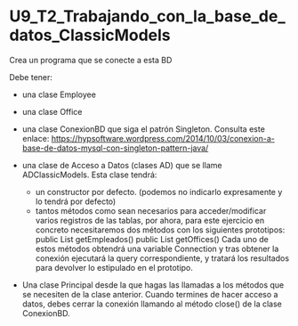 # U9_T2_Trabajando_con_la_base_de_datos_ClassicModels
Crea un programa que se conecte a esta BD

Debe tener:

* una clase Employee
* una clase Office
* una clase ConexionBD que siga el patrón Singleton. Consulta este enlace:
https://hypsoftware.wordpress.com/2014/10/03/conexion-a-base-de-datos-mysql-con-singleton-pattern-java/

* una clase de Acceso a Datos (clases AD) que se llame ADClassicModels. Esta clase tendrá:
	* un constructor por defecto. (podemos no indicarlo expresamente y lo tendrá por defecto)
	* tantos métodos como sean necesarios para acceder/modificar varios registros de las tablas, por ahora, para este ejercicio en concreto necesitaremos dos métodos con los siguientes prototipos:
              public List<Employee> getEmpleados()
              public List<Office> getOffices()
Cada uno de estos métodos obtendrá una variable Connection y tras obtener la conexión  ejecutará la query correspondiente, y tratará los resultados para devolver lo estipulado en el prototipo.
* Una clase Principal desde la que hagas las llamadas a los métodos que se necesiten de la clase anterior. Cuando termines de hacer acceso a datos, debes cerrar la conexión llamando al método close() de la clase ConexionBD.